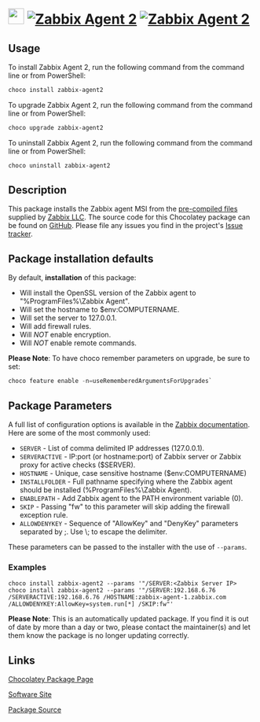 ﻿# <img src="https://cdn.jsdelivr.net/gh/mkevenaar/chocolatey-packages@4e93c2fd8e5a8ff008b3d76f77ad9ae7114a6749/icons/zabbix-agent2.png" width="32" height="32"/> [![Zabbix Agent 2](https://img.shields.io/chocolatey/v/zabbix-agent2.svg?label=Zabbix+Agent+2)](https://community.chocolatey.org/packages/zabbix-agent2) [![Zabbix Agent 2](https://img.shields.io/chocolatey/dt/zabbix-agent2.svg)](https://community.chocolatey.org/packages/zabbix-agent2)

## Usage

To install Zabbix Agent 2, run the following command from the command line or from PowerShell:

```powershell
choco install zabbix-agent2
```

To upgrade Zabbix Agent 2, run the following command from the command line or from PowerShell:

```powershell
choco upgrade zabbix-agent2
```

To uninstall Zabbix Agent 2, run the following command from the command line or from PowerShell:

```powershell
choco uninstall zabbix-agent2
```

## Description

This package installs the Zabbix agent MSI from the [pre-compiled files](https://www.zabbix.com/download_agents) supplied by [Zabbix LLC](https://www.zabbix.com/). The source code for this Chocolatey package can be found on [GitHub](https://github.com/zabbix/zabbix-agent-chocolatey). Please file any issues you find in the project's [Issue tracker](https://github.com/zabbix/zabbix-agent-chocolatey/issues).

## Package installation defaults

By default, **installation** of this package:

* Will install the OpenSSL version of the Zabbix agent to "%ProgramFiles%\Zabbix Agent".
* Will set the hostname to $env:COMPUTERNAME.
* Will set the server to 127.0.0.1.
* Will add firewall rules.
* Will *NOT* enable encryption.
* Will *NOT* enable remote commands.

**Please Note**: To have choco remember parameters on upgrade, be sure to set:

```powershell
choco feature enable -n=useRememberedArgumentsForUpgrades`
```

## Package Parameters

A full list of configuration options is available in the [Zabbix documentation](https://www.zabbix.com/documentation/current/en/manual/installation/install_from_packages/win_msi#command-line-based-installation).
Here are some of the most commonly used:

* `SERVER` - List of comma delimited IP addresses (127.0.0.1).
* `SERVERACTIVE` - IP:port (or hostname:port) of Zabbix server or Zabbix proxy for active checks ($SERVER).
* `HOSTNAME` - Unique, case sensitive hostname ($env:COMPUTERNAME)
* `INSTALLFOLDER` - Full pathname specifying where the Zabbix agent should be installed (%ProgramFiles%\Zabbix Agent).
* `ENABLEPATH` - Add Zabbix agent to the PATH environment variable (0).
* `SKIP` - Passing "fw" to this parameter will skip adding the firewall exception rule.
* `ALLOWDENYKEY` - Sequence of "AllowKey" and "DenyKey" parameters separated by ;. Use \\; to escape the delimiter.

These parameters can be passed to the installer with the use of `--params`.

### Examples

`choco install zabbix-agent2 --params '"/SERVER:<Zabbix Server IP>`
`choco install zabbix-agent2 --params '"/SERVER:192.168.6.76 /SERVERACTIVE:192.168.6.76 /HOSTNAME:zabbix-agent-1.zabbix.com /ALLOWDENYKEY:AllowKey=system.run[*] /SKIP:fw"'`

**Please Note**: This is an automatically updated package. If you find it is
out of date by more than a day or two, please contact the maintainer(s) and
let them know the package is no longer updating correctly.


## Links

[Chocolatey Package Page](https://community.chocolatey.org/packages/zabbix-agent2)

[Software Site](https://www.zabbix.com/)

[Package Source](https://github.com/mkevenaar/chocolatey-packages/tree/master/automatic/zabbix-agent2)

